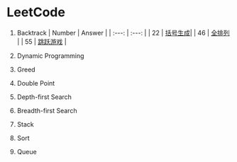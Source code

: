 # LeetCode
1. Backtrack
| Number | Answer |
| :---: | :---: |
| 22 | [括号生成](https://github.com/BUhdh951018/LeetCode/tree/master/src/No22)|
| 46 | [全排列](https://github.com/BUhdh951018/LeetCode/tree/master/src/No46) |
| 55 | [跳跃游戏](https://github.com/BUhdh951018/LeetCode/tree/master/src/No55) |

2. Dynamic Programming

3. Greed

4. Double Point

5. Depth-first Search

6. Breadth-first Search

7. Stack

8. Sort

9. Queue

